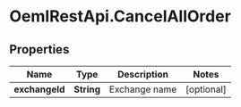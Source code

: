 # OemlRestApi.CancelAllOrder

## Properties

Name | Type | Description | Notes
------------ | ------------- | ------------- | -------------
**exchangeId** | **String** | Exchange name | [optional] 


